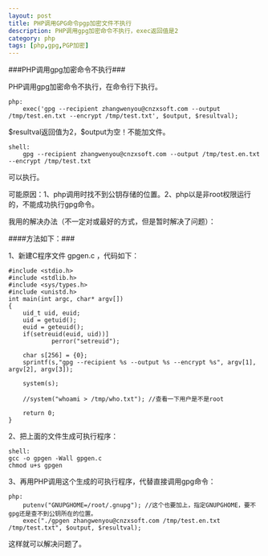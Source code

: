```yaml
---
layout: post
title: PHP调用GPG命令pgp加密文件不执行
description: PHP调用gpg加密命令不执行，exec返回值是2
category: php
tags: [php,gpg,PGP加密]
---
```

###PHP调用gpg加密命令不执行###
<p>PHP调用gpg加密命令不执行，在命令行下执行。</p>

	php:
		exec('gpg --recipient zhangwenyou@cnzxsoft.com --output /tmp/test.en.txt --encrypt /tmp/test.txt', $output, $resultval);
	

<p>$resultval返回值为2，$output为空！不能加文件。</p>

	shell:
		gpg --recipient zhangwenyou@cnzxsoft.com --output /tmp/test.en.txt --encrypt /tmp/test.txt

<p>可以执行。</p>

<p>可能原因：1、php调用时找不到公钥存储的位置。2、php以是非root权限运行的，不能成功执行gpg命令。</p>

<p>我用的解决办法（不一定对或最好的方式，但是暂时解决了问题）：</p>

####方法如下：###
<p>1、新建C程序文件 gpgen.c ，代码如下：</p>

	#include <stdio.h>
	#include <stdlib.h>
	#include <sys/types.h>
	#include <unistd.h>
	int main(int argc, char* argv[])
	{
        uid_t uid, euid;
        uid = getuid();
        euid = geteuid();
        if(setreuid(euid, uid))]
                perror("setreuid");
        
        char s[256] = {0};
        sprintf(s,"gpg --recipient %s --output %s --encrypt %s", argv[1], argv[2], argv[3]); 
        
        system(s);
        
        //system("whoami > /tmp/who.txt"); //查看一下用户是不是root
        
        return 0;
	}

<p>2、把上面的文件生成可执行程序：</p>

	shell:
	gcc -o gpgen -Wall gpgen.c
	chmod u+s gpgen

<p>3、再用PHP调用这个生成的可执行程序，代替直接调用gpg命令：</p>
	
	php:
		putenv("GNUPGHOME=/root/.gnupg"); //这个也要加上，指定GNUPGHOME，要不gpg还是查不到公钥所在的位置。
        exec("./gpgen zhangwenyou@cnzxsoft.com /tmp/test.en.txt /tmp/test.txt", $output, $resultval);

<p>这样就可以解决问题了。</p>
